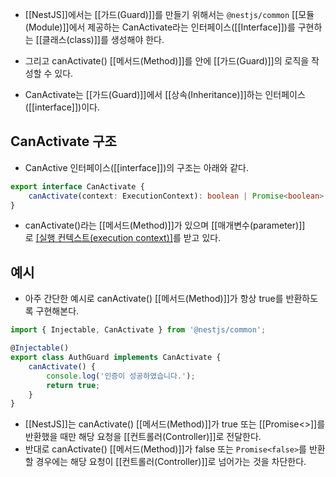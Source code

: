 - [[NestJS]]에서는 [[가드(Guard)]]를 만들기 위해서는 `@nestjs/common` [[모듈(Module)]]에서 제공하는 CanActivate라는 인터페이스([[Interface]])를 구현하는 [[클래스(class)]]를 생성해야 한다. 

- 그리고 canActivate() [[메서드(Method)]]를 안에 [[가드(Guard)]]의 로직을 작성할 수 있다.

- CanActivate는 [[가드(Guard)]]에서 [[상속(Inheritance)]]하는 인터페이스([[interface]])이다.


## CanActivate 구조

- CanActive 인터페이스([[interface]])의 구조는 아래와 같다.

```ts
export interface CanActivate {
    canActivate(context: ExecutionContext): boolean | Promise<boolean> | Observable<boolean>;
}
```

- canActivate()라는 [[메서드(Method)]]가 있으며 [[매개변수(parameter)]]로 [[실행 컨텍스트(execution context)]]([[ExecutionContext]])를 받고 있다.


## 예시

- 아주 간단한 예시로 canActivate() [[메서드(Method)]]가 항상 true를 반환하도록 구현해본다.

```ts
import { Injectable, CanActivate } from '@nestjs/common';

@Injectable()
export class AuthGuard implements CanActivate {
	canActivate() {
	    console.log('인증이 성공하였습니다.');
		return true;
	}
}
```

- [[NestJS]]는 canActivate() [[메서드(Method)]]가 true 또는 [[Promise<>]]를 반환했을 때만 해당 요청을 [[컨트롤러(Controller)]]로 전달한다.
- 반대로 canActivate() [[메서드(Method)]]가 false 또는 `Promise<false>`를 반환할 경우에는 해당 요청이 [[컨트롤러(Controller)]]로 넘어가는 것을 차단한다.
